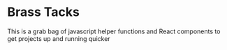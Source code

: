 # Brass Tacks

This is a grab bag of javascript helper functions and React components to get projects up and running quicker
